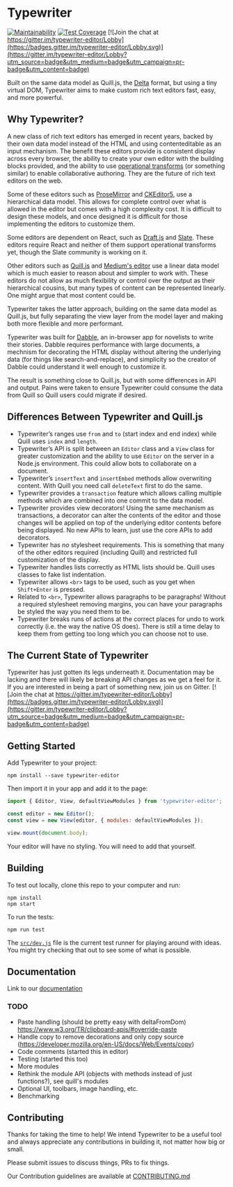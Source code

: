 # Typewriter

[![Maintainability](https://api.codeclimate.com/v1/badges/c1526d35a391b1267a45/maintainability)](https://codeclimate.com/github/typewriter-editor/typewriter/maintainability)
[![Test Coverage](https://api.codeclimate.com/v1/badges/c1526d35a391b1267a45/test_coverage)](https://codeclimate.com/github/typewriter-editor/typewriter/test_coverage)
[![Join the chat at https://gitter.im/typewriter-editor/Lobby](https://badges.gitter.im/typewriter-editor/Lobby.svg)](https://gitter.im/typewriter-editor/Lobby?utm_source=badge&utm_medium=badge&utm_campaign=pr-badge&utm_content=badge)


Built on the same data model as Quill.js, the [Delta](https://github.com/quilljs/delta/) format, but using a tiny virtual DOM, Typewriter aims to make custom rich text editors fast, easy, and more powerful.

## Why Typewriter?

A new class of rich text editors has emerged in recent years, backed by their own data model instead of the HTML and using contenteditable as an input mechanism. The benefit these editors provide is consistent display across every browser, the ability to create your own editor with the building blocks provided, and the ability to use [operational transforms](https://en.wikipedia.org/wiki/Operational_transformation) (or something similar) to enable collaborative authoring. They are the future of rich text editors on the web.

Some of these editors such as [ProseMirror](http://prosemirror.net/) and [CKEditor5](https://ckeditor.com/ckeditor-5-framework/), use a hierarchical data model. This allows for complete control over what is allowed in the editor but comes with a high complexity cost. It is difficult to design these models, and once designed it is difficult for those implementing the editors to customize them.

Some editors are dependent on React, such as [Draft.js](https://draftjs.org/) and [Slate](http://slatejs.org/). These editors require React and neither of them support operational transforms yet, though the Slate community is working on it.

Other editors such as [Quill.js](https://quilljs.com/) and [Medium's editor](https://medium.engineering/why-contenteditable-is-terrible-122d8a40e480) use a linear data model which is much easier to reason about and simpler to work with. These editors do not allow as much flexibility or control over the output as their hierarchical cousins, but many types of content can be represented linearly. One might argue that most content could be.

Typewriter takes the latter approach, building on the same data model as Quill.js, but fully separating the view layer from the model layer and making both more flexible and more performant.

Typewriter was built for [Dabble](https://www.dabblewriter.com/), an in-browser app for novelists to write their stories. Dabble requires performance with large documents, a mechnism for decorating the HTML display without altering the underlying data (for things like search-and-replace), and simplicity so the creator of Dabble could understand it well enough to customize it.

The result is something close to Quill.js, but with some differences in API and output. Pains were taken to ensure Typewriter could consume the data from Quill so Quill users could migrate if desired.

## Differences Between Typewriter and Quill.js

* Typewriter’s ranges use `from` and `to` (start index and end index) while Quill uses `index` and `length`.
* Typewriter’s API is split between an `Editor` class and a `View` class for greater customization and the ability to use `Editor` on the server in a Node.js environment. This could allow bots to collaborate on a document.
* Typewriter’s `insertText` and `insertEmbed` methods allow overwriting content. With Quill you need call `deleteText` first to do the same.
* Typewriter provides a `transaction` feature which allows calling multiple methods which are combined into one commit to the data model.
* Typewriter provides view decorators! Using the same mechanism as transactions, a decorator can alter the contents of the editor and those changes will be applied on top of the underlying editor contents before being displayed. No new APIs to learn, just use the core APIs to add decorators.
* Typewriter has _no_ stylesheet requirements. This is something that many of the other editors required (including Quill) and restricted full customization of the display.
* Typewriter handles lists correctly as HTML lists should be. Quill uses classes to fake list indentation.
* Typewriter allows `<br>` tags to be used, such as you get when `Shift+Enter` is pressed.
* Related to `<br>`, Typewriter allows paragraphs to be paragraphs! Without a required stylesheet removing margins, you can have your paragraphs be styled the way you need them to be.
* Typewriter breaks runs of actions at the correct places for undo to work correctly (i.e. the way the native OS does). There is still a time delay to keep them from getting too long which you can choose not to use.

## The Current State of Typewriter

Typewriter has just gotten its legs underneath it. Documentation may be lacking and there will likely be breaking API changes as we get a feel for it. If you are interested in being a part of something new, join us on Gitter. [![Join the chat at https://gitter.im/typewriter-editor/Lobby](https://badges.gitter.im/typewriter-editor/Lobby.svg)](https://gitter.im/typewriter-editor/Lobby?utm_source=badge&utm_medium=badge&utm_campaign=pr-badge&utm_content=badge)

## Getting Started

Add Typewriter to your project:

```
npm install --save typewriter-editor
```

Then import it in your app and add it to the page:

```js
import { Editor, View, defaultViewModules } from 'typewriter-editor';

const editor = new Editor();
const view = new View(editor, { modules: defaultViewModules });

view.mount(document.body);
```

Your editor will have no styling. You will need to add that yourself.

## Building

To test out locally, clone this repo to your computer and run:

```
npm install
npm start
```

To run the tests:

```
npm run test
```

The [`src/dev.js`](src/dev.js) file is the current test runner for playing around with ideas. You might try checking that out to see some of what is possible.

## Documentation

Link to our [documentation](doc/README.md)

### TODO

* Paste handling (should be pretty easy with deltaFromDom) https://www.w3.org/TR/clipboard-apis/#override-paste
* Handle copy to remove decorations and only copy source (https://developer.mozilla.org/en-US/docs/Web/Events/copy)
* Code comments (started this in editor)
* Testing (started this too)
* More modules
* Rethink the module API (objects with methods instead of just functions?), see quill's modules
* Optional UI, toolbars, image handling, etc.
* Benchmarking

## Contributing

Thanks for taking the time to help! We intend Typewriter to be a useful tool and always appreciate any contributions in building it, not matter how big or small.

Please submit issues to discuss things, PRs to fix things.

Our Contribution guidelines are available at [CONTRIBUTING.md](CONTRIBUTING.md)
